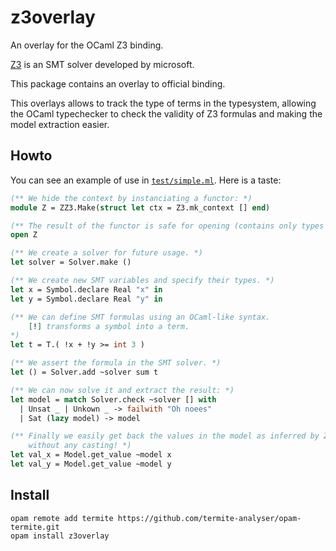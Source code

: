 z3overlay
========

An overlay for the OCaml Z3 binding.

[Z3](https://github.com/Z3Prover/z3) is an SMT solver developed by microsoft.

This package contains an overlay to official binding.

This overlays allows to track the type of terms in the typesystem, allowing the OCaml typechecker to check the validity of Z3 formulas and making the model extraction easier.

## Howto

You can see an example of use in [`test/simple.ml`](test/simple.ml). Here is a taste:
```ocaml
(** We hide the context by instanciating a functor: *)
module Z = ZZ3.Make(struct let ctx = Z3.mk_context [] end)

(** The result of the functor is safe for opening (contains only types and modules. *)
open Z

(** We create a solver for future usage. *)
let solver = Solver.make ()

(** We create new SMT variables and specify their types. *)
let x = Symbol.declare Real "x" in
let y = Symbol.declare Real "y" in

(** We can define SMT formulas using an OCaml-like syntax.
    [!] transforms a symbol into a term.
*)
let t = T.( !x + !y >= int 3 )

(** We assert the formula in the SMT solver. *)
let () = Solver.add ~solver sum t

(** We can now solve it and extract the result: *)
let model = match Solver.check ~solver [] with
  | Unsat _ | Unkown _ -> failwith "Oh noees"
  | Sat (lazy model) -> model

(** Finally we easily get back the values in the model as inferred by Z3
    without any casting! *)
let val_x = Model.get_value ~model x
let val_y = Model.get_value ~model y
```

## Install

```
opam remote add termite https://github.com/termite-analyser/opam-termite.git
opam install z3overlay
```
